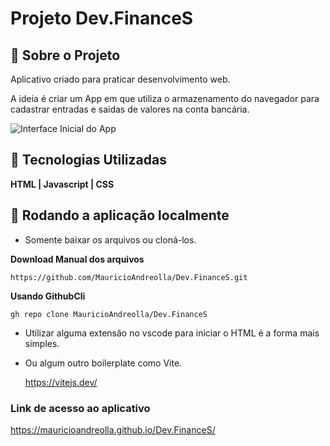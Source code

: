 # Projeto Dev.FinanceS

## 📄 Sobre o Projeto

Aplicativo criado para praticar desenvolvimento web.

A ideia é criar um App em que utiliza o armazenamento do navegador para cadastrar entradas e saidas de valores na conta bancária.

![Interface Inicial do App](https://github.com/MauricioAndreolla/Dev.FinanceS/assets/44854911/631ed5ef-07de-4b9a-992f-83c9052a3618)


## 🔨 Tecnologias Utilizadas

 **HTML | Javascript | CSS**

## 📍 Rodando a aplicação localmente

- Somente baixar os arquivos ou cloná-los.

**Download Manual dos arquivos**
```
https://github.com/MauricioAndreolla/Dev.FinanceS.git
```

**Usando GithubCli**
```
gh repo clone MauricioAndreolla/Dev.FinanceS
```
- Utilizar alguma extensão no vscode para iniciar o HTML é a forma mais simples.
- Ou algum outro boilerplate como Vite.

  https://vitejs.dev/

### Link de acesso ao aplicativo

https://mauricioandreolla.github.io/Dev.FinanceS/


